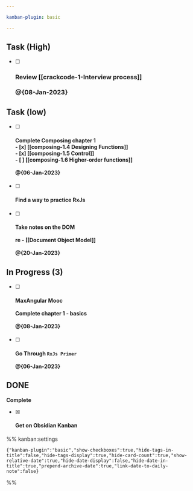 ```yaml
---

kanban-plugin: basic

---
```


## Task (High)

- [ ] ### Review [[crackcode-1-Interview process]]<br><br>@{08-Jan-2023}


## Task (low)

- [ ] #### Complete Composing chapter 1<br>- [x] [[composing-1.4 Designing Functions]]<br>- [x] [[composing-1.5 Control]]<br>- [ ] [[composing-1.6 Higher-order functions]]<br><br>@{06-Jan-2023}
- [ ] #### Find a way to practice RxJs
- [ ] #### Take notes on the DOM<br><br>re - [[Document Object Model]]<br><br>@{20-Jan-2023}


## In Progress (3)

- [ ] #### MaxAngular Mooc<br><br>Complete chapter 1 - basics<br><br>@{08-Jan-2023}
- [ ] #### Go Through `RxJs Primer`<br><br>@{06-Jan-2023}


## DONE

**Complete**
- [x] #### Get on Obsidian Kanban




%% kanban:settings
```
{"kanban-plugin":"basic","show-checkboxes":true,"hide-tags-in-title":false,"hide-tags-display":true,"hide-card-count":true,"show-relative-date":true,"hide-date-display":false,"hide-date-in-title":true,"prepend-archive-date":true,"link-date-to-daily-note":false}
```
%%
